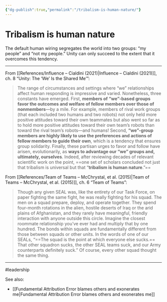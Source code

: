 ```yaml
---
{"dg-publish":true,"permalink":"/tribalism-is-human-nature/"}
---
```


# Tribalism is human nature

The default human wiring segregates the world into two groups: “my people” and “not my people.” Unity can only succeed to the extent that it overcomes this tendency.

---

From [[References/Influence – Cialdini (2021)\|Influence – Cialdini (2021)]], ch. 8 “Unity: The ‘We’ Is the Shared Me’”:

> The range of circumstances and settings where “we” relationships affect human responding is impressive and varied. Nonetheless, three constants have emerged. First, **members of “we”-based groups favor the outcomes and welfare of fellow members over those of nonmembers**—by a mile. For example, members of rival work groups (that each included two humans and two robots) not only held more positive attitudes toward their own teammates but also went so far as to hold more positive attitudes toward their own team’s robots than toward the rival team’s robots—and humans! Second, **“we”-group members are highly likely to use the preferences and actions of fellow members to guide their own**, which is a tendency that ensures group solidarity. Finally, these partisan urges to favor and follow have arisen, evolutionarily, as **ways to advantage our “we” groups and, ultimately, ourselves**. Indeed, after reviewing decades of relevant scientific work on the point, ==one set of scholars concluded not just that tribalism is universal but that “**tribalism is human nature**.”==


From [[References/Team of Teams – McChrystal, et al. (2015)\|Team of Teams – McChrystal, et al. (2015)]], ch. 6 “Team of Teams”:

> Though any given SEAL was, like the entirety of our Task Force, on paper fighting the same fight, he was really fighting for his squad. The men on a squad prepare, deploy, and operate together. They spend four-month rotations in the alien, hostile deserts of Iraq or the arid plains of Afghanistan, and they rarely have meaningful, friendly interaction with anyone outside this circle. Imagine the closest roommate relationship you’ve ever had and multiply that by one hundred. The bonds within squads are fundamentally different from those between squads or other units. In the words of one of our SEALs, “==The squad is the point at which everyone else sucks.== That other squadron sucks, the other SEAL teams suck, and our Army counterparts definitely suck.” Of course, every other squad thought the same thing.

---
#leadership 

See also:
- [[Fundamental Attribution Error blames others and exonerates me\|Fundamental Attribution Error blames others and exonerates me]]



